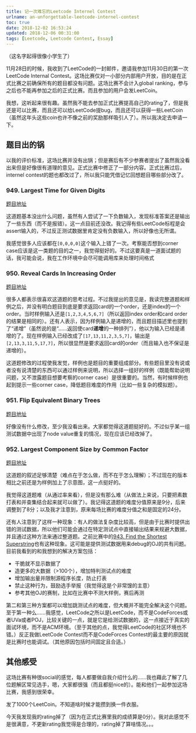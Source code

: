 ```yaml
---
title: 记一次难忘的Leetcode Internel Contest
urlname: an-unforgettable-leetcode-internel-contest
toc: true
date: 2018-12-02 16:53:24
updated: 2018-12-06 00:31:00
tags: [Leetcode, Leetcode Contest, Essay]
---
```


（这名字起得很像小学生了）

11月28日的时候，我收到了LeetCode的一封邮件，邀请我参加11月30日的第一次LeetCode Internal Contest。这场比赛仅对一小部分内部用户开放，目的是在正式比赛之前确保所有的题目都没有问题。这场比赛不会计入global ranking，参与之后也不能再参加之后的正式比赛。而且参加的用户会发LeetCoin。

我想，这听起来很有趣。虽然我不能去参加正式比赛提高自己的rating了，但是我还是可以比赛，而且还可以给LeetCode提bug，而且还可以获得一些LeetCoin（虽然这年头这些coin也许不像之前的奖励那样吸引人了）。所以我决定去申请一下。

## 题目出的锅

以我的评价标准，这场比赛并没有出锅；但是赛后有不少参赛者提出了虽然我没看出来但是好像很有道理的意见。正式比赛中修正了一部分内容。正式比赛过后，internel contest的题也都改过了，所以我只能凭借记忆回想题目哪些部分改了。

### 949. Largest Time for Given Digits

[题目地址](https://leetcode.com/problems/largest-time-for-given-digits/description/)

这道题基本没出什么问题，虽然有人尝试了一下负数输入，发现标准答案还是输出了一些东西（而不是报错）。这一点目前还没改。我记得有些LeetCode标程是会assert输入的，不过反正测试数据里肯定没有负数输入，所以好像也无所谓。

我感觉很多人应该都在`[0,0,0,0]`这个输入上错了一次。考察能否想到corner case应该是这一类题的目的之一，我觉得挺好的。不过这要真是一道面试题的话，我可能会说，我在工作环境中会尽可能调用库来处理时间格式

### 950. Reveal Cards In Increasing Order

[题目地址](https://leetcode.com/problems/reveal-cards-in-increasing-order/description/)

很多人都表示很喜欢这道题的思考过程。不过我提出的意见是，我读完整道题和样例之后，并没有明白题目到底是要求返回card的一个order，还是index的一个order。当时样例输入还是`[1,2,3,4,5,6,7]`（所以返回index order和card order的结果是相同的）。还有人表示，因为样例输入是递增的，而且题目描述里也提到了“递增”（虽然说的是“……返回使card**递增**的一种排列”），他以为输入已经是递增的了。现在样例输入已经改成了`[17,13,11,2,3,5,7]`，输出是`[2,13,3,11,5,17,7]`，所以很显然是要求返回card的order（而且输入也不保证是递增的）。

这道题修改的过程使我发觉，样例也是题目的重要组成部分。有些题目里没有说或者没有说清楚的东西可以通过样例来说明，所以选择一组好的样例（既能帮助说明问题，又不泄露题目想要考察的corner case）是很重要的。当然，有时候样例也起到提示一些corner case，降低题目难度的作用（比如一些复杂的模拟题）。

### 951. Flip Equivalent Binary Trees

[题目地址](https://leetcode.com/problems/flip-equivalent-binary-trees/description/)

好像没有什么修改，至少我没看出来。大家都觉得这道题挺好的。不过似乎某一组测试数据中出现了node value重复的情况，现在应该已经改掉了。

### 952. Largest Component Size by Common Factor

[题目地址](https://leetcode.com/problems/largest-component-size-by-common-factor/description/)

这道题的叙述足够清楚（难点在于怎么做，而不在于怎么理解）；不过现在的版本相比之前还是为样例加上了示意图，这一点挺好的。

我觉得这道题难（从通过率来看），但是没有那么难（从做法上来说，只要把素数打表和并查集结合起来就可以做了）。我记得这道题的难度分值原来是9分，后来调整到了8分；以及我才注意到，原来每场比赛的难度分值之和是固定的24分。

还有人注意到了这样一种现象：有人的做法复杂度比较高，但是由于比赛时提供出错的测试数据，所以他们可能会通过在特定测试点中直接输出结果来规避大数据，并且通过这种方法来通过整道题。之前比赛中的[943. Find the Shortest Superstring](/post/leetcode-943-find-the-shortest-superstring)也有这种现象。这可能是提供测试数据用来debug的OJ的共有问题。目前我看到的和我想到的解决方案包括：

* 干脆就不显示数据了
* 造更多的大数据（>100个），增加特判测试点的难度
* 增加输出量并限制源程序长度，防止打表
* 禁止这种行为，鼓励选手举报（我觉得这是个非常馊的主意）
* 参考其他OJ的赛制，比如在比赛中不测大样例，赛后再测

第二和第三种方案都可以增加跳测试点的难度，但大概并不能完全解决这个问题。至于第一种么……我感觉，LeetCode之所以是LeetCode，而不是CodeForces或者UVa或者POJ，比较关键的一点，就是它是给测试数据的，这一点接近于真实的面试环境，而不是ACM环境。（至于其他的点，我觉得LeetCode的社区环境也不错。）反正我做LeetCode Contest而不是CodeForces Contest的最主要的原因就是比赛时也能调试。（其他原因包括时间固定且合适。）

## 其他感受

这场比赛有种很social的感觉，每人都要做自我介绍什么的……我也藉此了解了几位题解区常见选手，嗯，大家都很强（而且都挺nice的）。能和他们一起参加这场比赛，我感到很荣幸。

发了1000个LeetCoin。不知道啥时候才能攒到换一件衣服。

今天我发现我的rating掉了（因为在正式比赛里我的成绩算是0分）。我对此感觉不是很满意，不更新rating我觉得是合理的，rating掉了算啥情况。。。